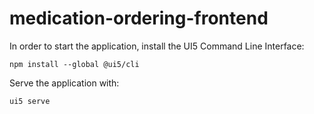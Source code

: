 # medication-ordering-frontend

In order to start the application, install the UI5 Command Line Interface:

```
npm install --global @ui5/cli
```

Serve the application with:

```
ui5 serve
```